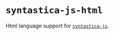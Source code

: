 # `syntastica-js-html`

Html language support for
[`syntastica-js`](https://www.npmjs.com/package/@syntastica/core).

